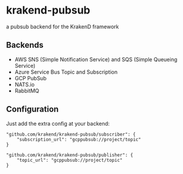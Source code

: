 # krakend-pubsub
a pubsub backend for the KrakenD framework

## Backends

- AWS SNS (Simple Notification Service) and SQS (Simple Queueing Service)
- Azure Service Bus Topic and Subscription
- GCP PubSub
- NATS.io
- RabbitMQ 

## Configuration

Just add the extra config at your backend:

```
"github.com/krakend/krakend-pubsub/subscriber": {
	"subscription_url": "gcppubsub://project/topic"
}
```
```
"github.com/krakend/krakend-pubsub/publisher": {
	"topic_url": "gcppubsub://project/topic"
}
```
